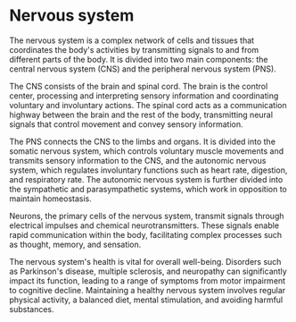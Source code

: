 <!--
source: gpt-4o: nervous system (as paragraphs) (less than 220 words)
sups: human-body-systems
tags: systems
-->

# Nervous system

The nervous system is a complex network of cells and tissues that coordinates the body's activities by transmitting signals to and from different parts of the body. It is divided into two main components: the central nervous system (CNS) and the peripheral nervous system (PNS).

The CNS consists of the brain and spinal cord. The brain is the control center, processing and interpreting sensory information and coordinating voluntary and involuntary actions. The spinal cord acts as a communication highway between the brain and the rest of the body, transmitting neural signals that control movement and convey sensory information.

The PNS connects the CNS to the limbs and organs. It is divided into the somatic nervous system, which controls voluntary muscle movements and transmits sensory information to the CNS, and the autonomic nervous system, which regulates involuntary functions such as heart rate, digestion, and respiratory rate. The autonomic nervous system is further divided into the sympathetic and parasympathetic systems, which work in opposition to maintain homeostasis.

Neurons, the primary cells of the nervous system, transmit signals through electrical impulses and chemical neurotransmitters. These signals enable rapid communication within the body, facilitating complex processes such as thought, memory, and sensation.

The nervous system's health is vital for overall well-being. Disorders such as Parkinson's disease, multiple sclerosis, and neuropathy can significantly impact its function, leading to a range of symptoms from motor impairment to cognitive decline. Maintaining a healthy nervous system involves regular physical activity, a balanced diet, mental stimulation, and avoiding harmful substances.